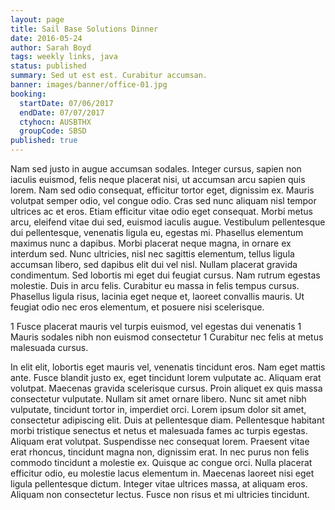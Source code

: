 ```yaml
---
layout: page
title: Sail Base Solutions Dinner
date: 2016-05-24
author: Sarah Boyd
tags: weekly links, java
status: published
summary: Sed ut est est. Curabitur accumsan.
banner: images/banner/office-01.jpg
booking:
  startDate: 07/06/2017
  endDate: 07/07/2017
  ctyhocn: AUSBTHX
  groupCode: SBSD
published: true
---
```

Nam sed justo in augue accumsan sodales. Integer cursus, sapien non iaculis euismod, felis neque placerat nisi, ut accumsan arcu sapien quis lorem. Nam sed odio consequat, efficitur tortor eget, dignissim ex. Mauris volutpat semper odio, vel congue odio. Cras sed nunc aliquam nisl tempor ultrices ac et eros. Etiam efficitur vitae odio eget consequat. Morbi metus arcu, eleifend vitae dui sed, euismod iaculis augue. Vestibulum pellentesque dui pellentesque, venenatis ligula eu, egestas mi. Phasellus elementum maximus nunc a dapibus. Morbi placerat neque magna, in ornare ex interdum sed.
Nunc ultricies, nisl nec sagittis elementum, tellus ligula accumsan libero, sed dapibus elit dui vel nisl. Nullam placerat gravida condimentum. Sed lobortis mi eget dui feugiat cursus. Nam rutrum egestas molestie. Duis in arcu felis. Curabitur eu massa in felis tempus cursus. Phasellus ligula risus, lacinia eget neque et, laoreet convallis mauris. Ut feugiat odio nec eros elementum, et posuere nisi scelerisque.

1 Fusce placerat mauris vel turpis euismod, vel egestas dui venenatis
1 Mauris sodales nibh non euismod consectetur
1 Curabitur nec felis at metus malesuada cursus.

In elit elit, lobortis eget mauris vel, venenatis tincidunt eros. Nam eget mattis ante. Fusce blandit justo ex, eget tincidunt lorem vulputate ac. Aliquam erat volutpat. Maecenas gravida scelerisque cursus. Proin aliquet ex quis massa consectetur vulputate. Nullam sit amet ornare libero. Nunc sit amet nibh vulputate, tincidunt tortor in, imperdiet orci. Lorem ipsum dolor sit amet, consectetur adipiscing elit.
Duis at pellentesque diam. Pellentesque habitant morbi tristique senectus et netus et malesuada fames ac turpis egestas. Aliquam erat volutpat. Suspendisse nec consequat lorem. Praesent vitae erat rhoncus, tincidunt magna non, dignissim erat. In nec purus non felis commodo tincidunt a molestie ex. Quisque ac congue orci. Nulla placerat efficitur odio, eu molestie lacus elementum in. Maecenas laoreet nisi eget ligula pellentesque dictum. Integer vitae ultrices massa, at aliquam eros. Aliquam non consectetur lectus. Fusce non risus et mi ultricies tincidunt.
